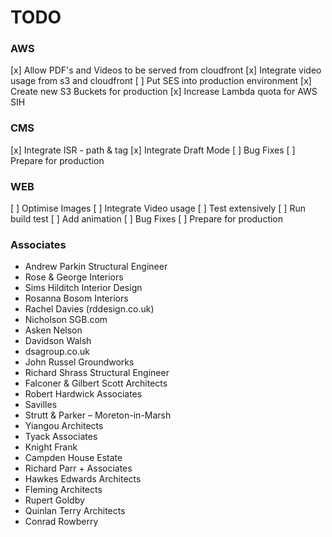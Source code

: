 # TODO

### AWS

[x] Allow PDF's and Videos to be served from cloudfront
[x] Integrate video usage from s3 and cloudfront
[ ] Put SES into production environment
[x] Create new S3 Buckets for production
[x] Increase Lambda quota for AWS SIH

### CMS

[x] Integrate ISR - path & tag
[x] Integrate Draft Mode
[ ] Bug Fixes
[ ] Prepare for production

### WEB

[ ] Optimise Images
[ ] Integrate Video usage
[ ] Test extensively
[ ] Run build test
[ ] Add animation
[ ] Bug Fixes
[ ] Prepare for production


### Associates

- Andrew Parkin Structural Engineer
- Rose & George Interiors
- Sims Hilditch Interior Design
- Rosanna Bosom Interiors
- Rachel Davies (rddesign.co.uk)
- Nicholson SGB.com
- Asken Nelson
- Davidson Walsh
- dsagroup.co.uk
- John Russel Groundworks
- Richard Shrass Structural Engineer
- Falconer & Gilbert Scott Architects
- Robert Hardwick Associates
- Savilles
- Strutt & Parker – Moreton-in-Marsh
- Yiangou Architects
- Tyack Associates
- Knight Frank
- Campden House Estate
- Richard Parr + Associates
- Hawkes Edwards Architects
- Fleming Architects
- Rupert Goldby
- Quinlan Terry Architects
- Conrad Rowberry
